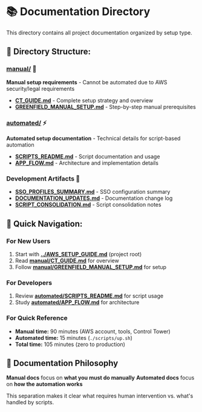 # 📚 Documentation Directory

This directory contains all project documentation organized by setup type.

## 📁 Directory Structure:

### **[manual/](./manual/)** 📖

**Manual setup requirements** - Cannot be automated due to AWS security/legal
requirements
- **[CT_GUIDE.md](./manual/CT_GUIDE.md)** - Complete setup strategy and
  overview
- **[GREENFIELD_MANUAL_SETUP.md](./manual/GREENFIELD_MANUAL_SETUP.md)** -
  Step-by-step manual prerequisites

### **[automated/](./automated/)** ⚡

**Automated setup documentation** - Technical details for script-based
automation
- **[SCRIPTS_README.md](./automated/SCRIPTS_README.md)** - Script
  documentation and usage
- **[APP_FLOW.md](./automated/APP_FLOW.md)** - Architecture and
  implementation details

### **Development Artifacts** 🔧

- **[SSO_PROFILES_SUMMARY.md](./SSO_PROFILES_SUMMARY.md)** - SSO
  configuration summary
- **[DOCUMENTATION_UPDATES.md](./DOCUMENTATION_UPDATES.md)** - Documentation
  change log
- **[SCRIPT_CONSOLIDATION.md](./SCRIPT_CONSOLIDATION.md)** - Script
  consolidation notes

## 🚀 Quick Navigation:

### **For New Users**

1. Start with **[../AWS_SETUP_GUIDE.md](../AWS_SETUP_GUIDE.md)** (project
   root)
2. Read **[manual/CT_GUIDE.md](./manual/CT_GUIDE.md)** for overview
3. Follow
   **[manual/GREENFIELD_MANUAL_SETUP.md](./manual/GREENFIELD_MANUAL_SETUP.md)**
   for setup

### **For Developers**

1. Review **[automated/SCRIPTS_README.md](./automated/SCRIPTS_README.md)**
   for script usage
2. Study **[automated/APP_FLOW.md](./automated/APP_FLOW.md)** for
   architecture

### **For Quick Reference**

- **Manual time:** 90 minutes (AWS account, tools, Control Tower)
- **Automated time:** 15 minutes (`./scripts/up.sh`)
- **Total time:** 105 minutes (zero to production)

## 🎯 Documentation Philosophy


**Manual docs** focus on **what you must do manually**
**Automated docs** focus on **how the automation works**

This separation makes it clear what requires human intervention vs. what's
handled by scripts.
